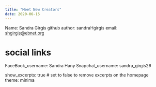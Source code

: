 ```yaml
---
title: "Meet New Creators"
date: 2020-06-15
---
```

Name: Sandra Girgis
github author: sandraHgirgis
email: shgirgis@ebnet.org

# social links
FaceBook_username: Sandra Hany 
Snapchat_username: sandra_girgis26 

show_excerpts: true # set to false to remove excerpts on the homepage
theme: minima

